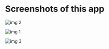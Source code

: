 # Screenshots of this app


![img 2](https://github.com/DharshiBalasubramaniyam/BMI-Calculator/assets/139672976/639ad4bd-854f-43e2-a59d-b37d9c3eb9a0)

![img 1](https://github.com/DharshiBalasubramaniyam/BMI-Calculator/assets/139672976/ef3efe8d-1c81-468e-b917-05482148bf2f)

![img 3](https://github.com/DharshiBalasubramaniyam/BMI-Calculator/assets/139672976/63e2d2ed-ac3e-4958-a3c0-452766412b62)
